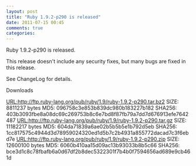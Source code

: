 ```yaml
---
layout: post
title: "Ruby 1.9.2-p290 is released"
date: 2011-07-15 00:45
comments: true
categories:
---
```

Ruby 1.9.2-p290 is released.

This release doesn't include any security fixes, but many bugs are fixed in this release.

See ChangeLog for details.

<!-- more -->

Downloads

<URL:http://ftp.ruby-lang.org/pub/ruby/1.9/ruby-1.9.2-p290.tar.bz2>
SIZE:
8811237 bytes
MD5:
096758c3e853b839dc980b183227b182
SHA256:
403b3093fbe8a08dc69c269753b8c6e7bd8f87fb79a7dd7d676913efe7642487
<URL:http://ftp.ruby-lang.org/pub/ruby/1.9/ruby-1.9.2-p290.tar.gz>
SIZE:
11182217 bytes
MD5:
604da71839a6ae02b5b5b5e1b792d5eb
SHA256:
1cc817575c4944d3d78959024320ed1d5b7c2b4931a855772dacad7c3f6ebd7e
<URL:http://ftp.ruby-lang.org/pub/ruby/1.9/ruby-1.9.2-p290.zip>
SIZE:
12600100 bytes
MD5:
6060b410aa15d09ac13b93033b8b5c66
SHA256:
bce3d1c8c78fbafb6a0d67df2b8dec5322301f7b4b0f7594656ad689e9cb461d
